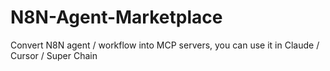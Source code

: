 # N8N-Agent-Marketplace
Convert N8N agent / workflow into MCP servers, you can use it in Claude / Cursor / Super Chain 
